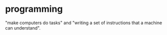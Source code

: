 # programming
"make computers do tasks" and "writing a set of instructions that a machine can understand".


